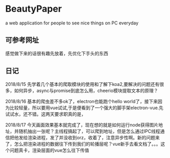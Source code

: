# BeautyPaper
a web application for people to see nice things on PC everyday

## 可参考网址

感觉做下来的话很有趣先放着，先优化下手头的东西

## 日记

2018/8/15 先学着几个基本的爬取模块的使用和了解下koa2,要解决的问题还有很多，如何异步，async与promise到底怎么用，cheerio模块提取文本的原理？

2018/8/16 基本的爬虫差不多ok了，electron也能跑个hello world了，接下来因为比较轻量，所以要用vue试试,于是便看到了一个强大的脚手架electron-vue.先试试水，还不错。这两天要求职真的是，

2018/8/17 今天画面效果基本就完成了，现在想的就是如何运行node获得图片地址，并随机抽出一张呢？主线程搞起了，可以爬到地址，但是怎么通过IPC线程通信把他发给渲染进程，发了并没收到orz，收着了，注意异步性啊。新的问题来了，怎么把渲染进程的数据往下传到我们的轮播层呢？vue新手去看文档了。。。这个问题真卡，渲染层面的vue怎么往下传值
